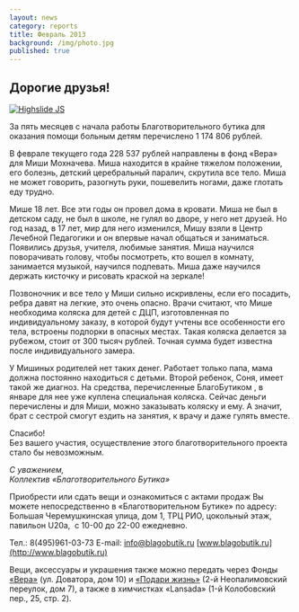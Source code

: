 ```yaml
---
layout: news
category: reports
title: Февраль 2013
background: /img/photo.jpg
published: true
---
```


<h2>Дорогие друзья!</h2>

<div class="slides">
<a href="http://blagobutik.ru/img/mochnachev.jpg" class="highslide  " onclick="return hs.expand(this)"><img src="http://blagobutik.ru/img/mochnachev_thumb.jpg" alt="Highslide JS" title="Click to enlarge"></a>
</div>

За пять месяцев с начала работы Благотворительного бутика для оказания помощи больным детям перечислено 1 174 806 рублей.  

В феврале текущего года 228 537 рублей направлены в фонд «Вера» для Миши Мохначева. Миша находится в крайне тяжелом положении, его болезнь, детский церебральный паралич, скрутила все тело. Миша не может говорить, разогнуть руки, пошевелить ногами, даже глотать еду трудно.  

Мише 18 лет. Все эти годы он провел дома в кровати. Миша не был в детском саду, не был в школе, не гулял во дворе, у него нет друзей. Но год назад, в 17 лет, мир для него изменился, Мишу взяли в Центр Лечебной Педагогики и он впервые начал общаться и заниматься. Появились друзья, учителя, любимые занятия. Миша научился поворачивать голову, чтобы посмотреть, кто вошел в комнату, занимается музыкой, научился подпевать. Миша даже научился держать кисточку и рисовать краской на зеркале!  

Позвоночник и все тело у Миши сильно искривлены, если его посадить, ребра давят на легкие, это очень опасно. Врачи считают, что Мише необходима коляска для детей с ДЦП, изготовленная по индивидуальному заказу, в которой будут учтены все особенности его тела, встроены подпорки в опасных местах. Такая коляска делается за рубежом, стоит от 300 тысяч рублей. Точная сумма будет известна после индивидуального замера.  

У Мишиных родителей нет таких денег. Работает только папа, мама должна постоянно находиться с детьми. Второй ребенок, Соня, имеет такой же диагноз. На средства, перечисленные БлагоБутиком , в январе для нее уже куплена специальная коляска. Сейчас деньги перечислены и для Миши, можно заказывать коляску и ему. А значит, брат с сестрой смогут ездить на занятия, к врачу и даже гулять вместе.  

Спасибо!  
Без вашего участия, осуществление этого благотворительного проекта стало бы невозможным.    
  
*С уважением,  
Коллектив «Благотворительного Бутика»*
  
Приобрести или сдать вещи и ознакомиться с актами продаж Вы можете непосредственно в «Благотворительном Бутике» по адресу: Большая Черемушкинская улица, дом 1, ТРЦ РИО, цокольный этаж, павильон U20а, 
с 10-00 до 22-00 ежедневно. 
  
Тел.: 8(495)961-03-73  E-mail: [info@blagobutik.ru](mailto:info@blagobutik.ru) [www.blagobutik.ru](http://www.blagobutik.ru)  
  
Вещи, аксессуары и украшения также можно передать через Фонды [«Вера»](www.hospicefund.ru) (ул. Доватора, дом 10) и [«Подари жизнь»](http://podari-zhizn.ru) (2-й Неопалимовский переулок, дом 7), а также в химчистках «Lansada» (1-й Колобовский пер., 25, стр. 2).